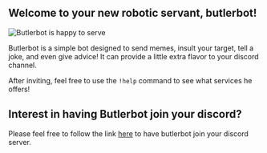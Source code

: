 ## Welcome to your new robotic servant, butlerbot!

![Butlerbot is happy to serve](https://www.colonialdomestics.com/wp-content/uploads/2020/02/butler-hiring.jpg)

Butlerbot is a simple bot designed to send memes, insult your target, tell a joke, and even give advice! It can provide a little extra flavor to your discord channel.

After inviting, feel free to use the `!help` command to see what services he offers!

## Interest in having Butlerbot join your discord?

Please feel free to follow the link [here](https://discord.com/api/oauth2/authorize?client_id=740165717688582256&permissions=8&scope=bot) to have butlerbot join your discord server.
